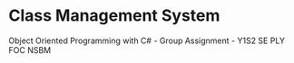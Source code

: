# Class Management System
Object Oriented Programming with C# - Group Assignment - Y1S2 SE PLY FOC NSBM
